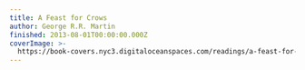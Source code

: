 ```yaml
---
title: A Feast for Crows
author: George R.R. Martin
finished: 2013-08-01T00:00:00.000Z
coverImage: >-
  https://book-covers.nyc3.digitaloceanspaces.com/readings/a-feast-for-crows-01.jpg
---
```

